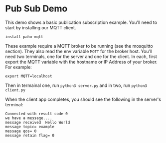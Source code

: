 # Pub Sub Demo

This demo shows a basic publication subscription example.  You'll need to start by installing our MQTT client.
```
install paho-mqtt
```

These example require a MQTT broker to be running (see the mosquitto section).  They also read the env variable `MQTT` for the broker host.
You'll need two terminals, one for the server and one for the client.  In each, first export the MQTT variable with the hostname or IP Address of your broker.  For example:
```
export MQTT=localhost
```
Then in termainal one, run `python3 server.py` and in two, run `python3 client.py`

When the client app completes, you should see the following in the server's terminal:
```
Connected with result code 0
we have a message....
message received  Hello World
message topic= example
message qos= 0
message retain flag= 0
```
